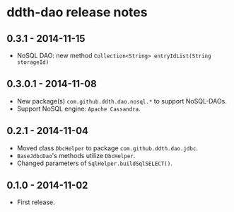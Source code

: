 ddth-dao release notes
======================

0.3.1 - 2014-11-15
------------------
- NoSQL DAO: new method `Collection<String> entryIdList(String storageId)`


0.3.0.1 - 2014-11-08
--------------------
- New package(s) `com.github.ddth.dao.nosql.*` to support NoSQL-DAOs.
- Support NoSQL engine: `Apache Cassandra`.


0.2.1 - 2014-11-04
------------------
- Moved class `DbcHelper` to package `com.github.ddth.dao.jdbc`.
- `BaseJdbcDao`'s methods utilize `DbcHelper`.
- Changed parameters of `SqlHelper.buildSqlSELECT()`.


0.1.0 - 2014-11-02
------------------
- First release.

